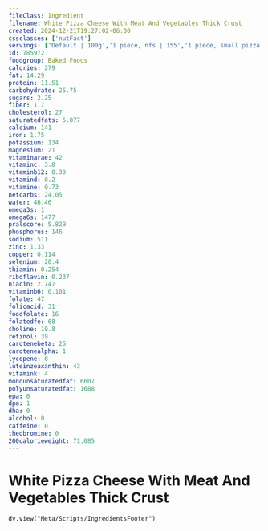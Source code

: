 ```yaml
---
fileClass: Ingredient
filename: White Pizza Cheese With Meat And Vegetables Thick Crust
created: 2024-12-21T19:27:02-06:00
cssclasses: ['nutFact']
servings: ['Default | 100g','1 piece, nfs | 155','1 piece, small pizza | 105','1 piece, medium pizza | 110','1 piece, large pizza | 155','1 piece, extra-large pizza | 161','1 personal size pizza (5-7" diameter) | 255','1 small pizza (8-10" diameter) | 630','1 medium pizza (11-12" diameter) | 883','1 large pizza (13-15" diameter) | 1240']
id: 785972
foodgroup: Baked Foods
calories: 279
fat: 14.29
protein: 11.51
carbohydrate: 25.75
sugars: 2.25
fiber: 1.7
cholesterol: 27
saturatedfats: 5.077
calcium: 141
iron: 1.75
potassium: 134
magnesium: 21
vitaminarae: 42
vitaminc: 3.8
vitaminb12: 0.39
vitamind: 0.2
vitamine: 0.73
netcarbs: 24.05
water: 46.46
omega3s: 1
omega6s: 1477
pralscore: 5.829
phosphorus: 146
sodium: 511
zinc: 1.33
copper: 0.114
selenium: 20.4
thiamin: 0.254
riboflavin: 0.237
niacin: 2.747
vitaminb6: 0.101
folate: 47
folicacid: 31
foodfolate: 16
folatedfe: 68
choline: 19.8
retinol: 39
carotenebeta: 25
carotenealpha: 1
lycopene: 0
luteinzeaxanthin: 43
vitamink: 4
monounsaturatedfat: 6607
polyunsaturatedfat: 1688
epa: 0
dpa: 1
dha: 0
alcohol: 0
caffeine: 0
theobromine: 0
200calorieweight: 71.685
---
```


# White Pizza Cheese With Meat And Vegetables Thick Crust

```dataviewjs
dv.view("Meta/Scripts/IngredientsFooter")
```